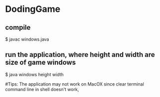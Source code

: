 # DodingGame

## compile 
$ javac windows.java
## run the application, where height and width are size of game windows
$ java windows height width 


#Tips:
The application may not work on MacOX since clear terminal command line in shell doesn't work,
